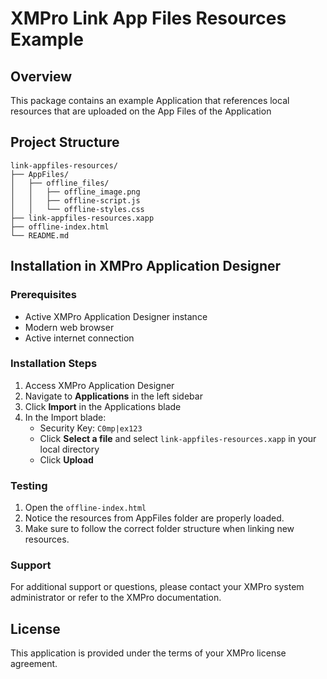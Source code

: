 # XMPro Link App Files Resources Example

## Overview
This package contains an example Application that references local resources that are uploaded on the App Files of the Application

## Project Structure

```
link-appfiles-resources/
├── AppFiles/
│   ├── offline_files/
│   │   ├── offline_image.png
│   │   ├── offline-script.js
│   │   └── offline-styles.css
├── link-appfiles-resources.xapp
├── offline-index.html
└── README.md
```

## Installation in XMPro Application Designer

### Prerequisites
- Active XMPro Application Designer instance
- Modern web browser
- Active internet connection

### Installation Steps
1. Access XMPro Application Designer
2. Navigate to **Applications** in the left sidebar
3. Click **Import** in the Applications blade
4. In the Import blade:
   - Security Key: `C0mp|ex123`
   - Click **Select a file** and select `link-appfiles-resources.xapp` in your local directory
   - Click **Upload**

### Testing
1. Open the `offline-index.html`
2. Notice the resources from AppFiles folder are properly loaded.
3. Make sure to follow the correct folder structure when linking new resources.

### Support
For additional support or questions, please contact your XMPro system administrator or refer to the XMPro documentation.

## License
This application is provided under the terms of your XMPro license agreement.
